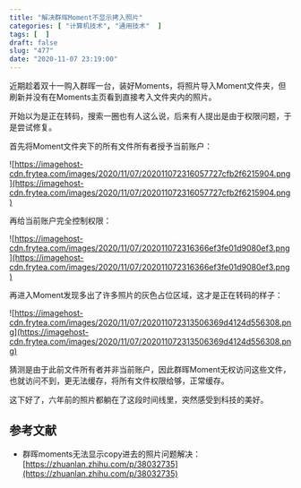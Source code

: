 ```yaml
---
title: "解决群晖Moment不显示拷入照片"
categories: [ "计算机技术", "通用技术"  ]
tags: [  ]
draft: false
slug: "477"
date: "2020-11-07 23:19:00"
---
```


近期趁着双十一购入群晖一台，装好Moments，将照片导入Moment文件夹，但刷新并没有在Moments主页看到直接考入文件夹内的照片。

开始以为是正在转码，搜索一圈也有人这么说，后来有人提出是由于权限问题，于是尝试修复。

首先将Moment文件夹下的所有文件所有者授予当前账户：

![https://imagehost-cdn.frytea.com/images/2020/11/07/202011072316057727cfb2f6215904.png](https://imagehost-cdn.frytea.com/images/2020/11/07/202011072316057727cfb2f6215904.png)

再给当前账户完全控制权限：

![https://imagehost-cdn.frytea.com/images/2020/11/07/202011072316366ef3fe01d9080ef3.png](https://imagehost-cdn.frytea.com/images/2020/11/07/202011072316366ef3fe01d9080ef3.png)

再进入Moment发现多出了许多照片的灰色占位区域，这才是正在转码的样子：

![https://imagehost-cdn.frytea.com/images/2020/11/07/202011072313506369d4124d556308.png](https://imagehost-cdn.frytea.com/images/2020/11/07/202011072313506369d4124d556308.png)

猜测是由于此前文件所有者并非当前账户，因此群晖Moment无权访问这些文件，也就访问不到，更无法缓存，将所有文件权限给够，正常缓存。

这下好了，六年前的照片都躺在了这段时间线里，突然感受到科技的美好。

## 参考文献

- 群晖moments无法显示copy进去的照片问题解决：[https://zhuanlan.zhihu.com/p/38032735](https://zhuanlan.zhihu.com/p/38032735)